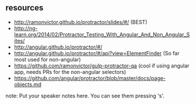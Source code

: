 ##  resources

- http://ramonvictor.github.io/protractor/slides/#/ (BEST)
- http://ng-learn.org/2014/02/Protractor_Testing_With_Angular_And_Non_Angular_Sites/
- http://angular.github.io/protractor/#/
- http://angular.github.io/protractor/#/api?view=ElementFinder (So far most used for non-angular)
- https://github.com/ramonvictor/gulp-protractor-qa (cool if using angular app, needs PRs for the non-angular selectors)
- https://github.com/angular/protractor/blob/master/docs/page-objects.md

note:
    Put your speaker notes here.
    You can see them pressing 's'.
